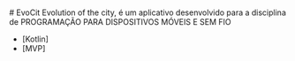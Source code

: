 <p align="center"><img src"https://upload.wikimedia.org/wikipedia/commons/7/74/Kotlin-logo.svg"/></p>
# EvoCit
Evolution of the city, é um aplicativo desenvolvido para a disciplina de PROGRAMAÇÃO PARA DISPOSITIVOS MÓVEIS E SEM FIO

- [Kotlin]
- [MVP]